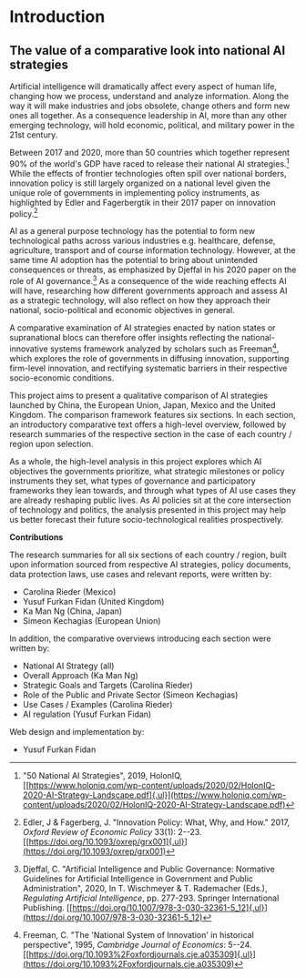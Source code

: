 # Introduction

## The value of a comparative look into national AI strategies

Artificial intelligence will dramatically affect every aspect of human
life, changing how we process, understand and analyze information. Along
the way it will make industries and jobs obsolete, change others and
form new ones all together. As a consequence leadership in AI, more than
any other emerging technology, will hold economic, political, and
military power in the 21st century.

Between 2017 and 2020, more than 50 countries which together represent
90% of the world's GDP have raced to release their national AI
strategies.[^1] While the effects of frontier technologies often spill
over national borders, innovation policy is still largely organized on a
national level given the unique role of governments in implementing
policy instruments, as highlighted by Edler and Fagerbergtik in their
2017 paper on innovation policy.[^2]

AI as a general purpose technology has the potential to form new
technological paths across various industries e.g. healthcare, defense,
agriculture, transport and of course information technology. However, at
the same time AI adoption has the potential to bring about unintended
consequences or threats, as emphasized by Djeffal in his 2020 paper on
the role of AI governance.[^3] As a consequence of the wide reaching
effects AI will have, researching how different governments approach and
assess AI as a strategic technology, will also reflect on how they
approach their national, socio-political and economic objectives in
general.

A comparative examination of AI strategies enacted by nation states or
supranational blocs can therefore offer insights reflecting the
national-innovative systems framework analyzed by scholars such as
Freeman[^4], which explores the role of governments in diffusing
innovation, supporting firm-level innovation, and rectifying systematic
barriers in their respective socio-economic conditions.

This project aims to present a qualitative comparison of AI strategies
launched by China, the European Union, Japan, Mexico and the United
Kingdom. The comparison framework features six sections. In each
section, an introductory comparative text offers a high-level overview,
followed by research summaries of the respective section in the case of
each country / region upon selection.

As a whole, the high-level analysis in this project explores which AI
objectives the governments prioritize, what strategic milestones or
policy instruments they set, what types of governance and participatory
frameworks they lean towards, and through what types of AI use cases
they are already reshaping public lives. As AI policies sit at the core
intersection of technology and politics, the analysis presented in this
project may help us better forecast their future socio-technological
realities prospectively.

**Contributions**

The research summaries for all six sections of each country / region,
built upon information sourced from respective AI strategies, policy
documents, data protection laws, use cases and relevant reports, were
written by:

- Carolina Rieder (Mexico)
- Yusuf Furkan Fidan (United Kingdom)
- Ka Man Ng (China, Japan)
- Simeon Kechagias (European Union)

In addition, the comparative overviews introducing each section were
written by:

- National AI Strategy (all)
- Overall Approach (Ka Man Ng)
- Strategic Goals and Targets (Carolina Rieder)
- Role of the Public and Private Sector (Simeon Kechagias)
- Use Cases / Examples (Carolina Rieder)
- AI regulation (Yusuf Furkan Fidan)

Web design and implementation by:
- Yusuf Furkan Fidan

[^1]: "50 National AI Strategies", 2019, HolonIQ, [[https://www.holoniq.com/wp-content/uploads/2020/02/HolonIQ-2020-AI-Strategy-Landscape.pdf]{.ul}](https://www.holoniq.com/wp-content/uploads/2020/02/HolonIQ-2020-AI-Strategy-Landscape.pdf) 

[^2]: Edler, J & Fagerberg, J. "Innovation Policy: What, Why, and How." 2017, *Oxford Review of Economic Policy* 33(1): 2--23.  [[https://doi.org/10.1093/oxrep/grx001]{.ul}](https://doi.org/10.1093/oxrep/grx001)

[^3]: Djeffal, C. "Artificial Intelligence and Public Governance: Normative Guidelines for Artificial Intelligence in Government and Public Administration", 2020, In T. Wischmeyer & T. Rademacher (Eds.), *Regulating Artificial Intelligence*, pp. 277-293. Springer International Publishing.  [[https://doi.org/10.1007/978-3-030-32361-5_12]{.ul}](https://doi.org/10.1007/978-3-030-32361-5_12)

[^4]: Freeman, C. "The 'National System of Innovation' in historical perspective", 1995, *Cambridge Journal of Economics*: 5--24.  [[https://doi.org/10.1093%2Foxfordjournals.cje.a035309]{.ul}](https://doi.org/10.1093%2Foxfordjournals.cje.a035309)
